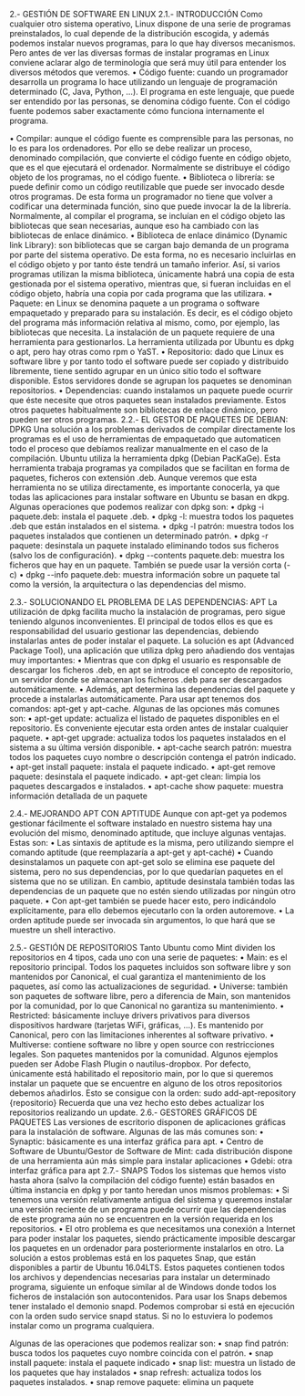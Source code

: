 2.- GESTIÓN DE SOFTWARE EN LINUX
2.1.- INTRODUCCIÓN
Como cualquier otro sistema operativo, Linux dispone de una serie de programas preinstalados, lo cual depende de la distribución escogida, y además podemos instalar nuevos programas, para lo que hay diversos mecanismos.
Pero antes de ver las diversas formas de instalar programas en Linux conviene aclarar algo de terminología que será muy útil para entender los diversos métodos que veremos.
•	Código fuente: cuando un programador desarrolla un programa lo hace utilizando un lenguaje de programación determinado (C, Java, Python, …). El programa en este lenguaje, que puede ser entendido por las personas, se denomina código fuente. 
Con el código fuente podemos saber exactamente cómo funciona internamente el programa.
 
•	Compilar: aunque el código fuente es comprensible para las personas, no lo es para los ordenadores. Por ello se debe realizar un proceso, denominado compilación, que convierte el código fuente en código objeto, que es el que ejecutará el ordenador. Normalmente se distribuye el código objeto de los programas, no el código fuente.
•	Biblioteca o librería: se puede definir como un código reutilizable que puede ser invocado desde otros programas. De esta forma un programador no tiene que volver a codificar una determinada función, sino que puede invocar la de la librería.
Normalmente, al compilar el programa, se incluían en el código objeto las bibliotecas que sean necesarias, aunque eso ha cambiado con las bibliotecas de enlace dinámico.
•	Biblioteca de enlace dinámico (Dynamic link Library): son bibliotecas que se cargan bajo demanda de un programa por parte del sistema operativo. De esta forma, no es necesario incluirlas en el código objeto y por tanto éste tendrá un tamaño inferior.
Así, si varios programas utilizan la misma biblioteca, únicamente habrá una copia de esta gestionada por el sistema operativo, mientras que, si fueran incluidas en el código objeto, habría una copia por cada programa que las utilizara.
•	Paquete: en Linux se denomina paquete a un programa o software empaquetado y preparado para su instalación. Es decir, es el código objeto del programa más información relativa al mismo, como, por ejemplo, las bibliotecas que necesita.
La instalación de un paquete requiere de una herramienta para gestionarlos. La herramienta utilizada por Ubuntu es dpkg o apt, pero hay otras como rpm o YaST.
•	Repositorio: dado que Linux es software libre y por tanto todo el software puede ser copiado y distribuido libremente, tiene sentido agrupar en un único sitio todo el software disponible. Estos servidores donde se agrupan los paquetes se denominan repositorios.
•	Dependencias: cuando instalamos un paquete puede ocurrir que éste necesite que otros paquetes sean instalados previamente. Estos otros paquetes habitualmente son bibliotecas de enlace dinámico, pero pueden ser otros programas. 
2.2.- EL GESTOR DE PAQUETES DE DEBIAN: DPKG
Una solución a los problemas derivados de compilar directamente los programas es el uso de herramientas de empaquetado que automaticen todo el proceso que debíamos realizar manualmente en el caso de la compilación.
Ubuntu utiliza la herramienta dpkg (Debian PacKaGe). Esta herramienta trabaja programas ya compilados que se facilitan en forma de paquetes, ficheros con extensión .deb.
Aunque veremos que esta herramienta no se utiliza directamente, es importante conocerla, ya que todas las aplicaciones para instalar software en Ubuntu se basan en dkpg.
Algunas operaciones que podemos realizar con dpkg son:
•	dpkg -i paquete.deb: instala el paquete .deb.
•	dpkg -l: muestra todos los paquetes .deb que están instalados en el sistema.
•	dpkg -l patrón: muestra todos los paquetes instalados que contienen un determinado patrón.
•	dpkg -r paquete: desinstala un paquete instalado eliminando todos sus ficheros (salvo los de configuración).
•	dpkg --contents paquete.deb: muestra los ficheros que hay en un paquete. También se puede usar la versión corta (-c)
•	dpkg --info paquete.deb: muestra información sobre un paquete tal como la versión, la arquitectura o las dependencias del mismo.

2.3.- SOLUCIONANDO EL PROBLEMA DE LAS DEPENDENCIAS: APT
La utilización de dpkg facilita mucho la instalación de programas, pero sigue teniendo algunos inconvenientes. El principal de todos ellos es que es responsabilidad del usuario gestionar las dependencias, debiendo instalarlas antes de poder instalar el paquete. 
La solución es apt (Advanced Package Tool), una aplicación que utiliza dpkg pero añadiendo dos ventajas muy importantes:
•	Mientras que con dpkg el usuario es responsable de descargar los ficheros .deb, en apt se introduce el concepto de repositorio, un servidor donde se almacenan los ficheros .deb para ser descargados automáticamente.
•	Además, apt determina las dependencias del paquete y procede a instalarlas automáticamente.
Para usar apt tenemos dos comandos: apt-get y apt-cache. Algunas de las opciones más comunes son:
•	apt-get update: actualiza el listado de paquetes disponibles en el repositorio. Es conveniente ejecutar esta orden antes de instalar cualquier paquete.
•	apt-get upgrade: actualiza todos los paquetes instalados en el sistema a su última versión disponible. 
•	apt-cache search patrón: muestra todos los paquetes cuyo nombre o descripción contenga el patrón indicado.
•	apt-get install paquete: instala el paquete indicado.
•	apt-get remove paquete: desinstala el paquete indicado.
•	apt-get clean: limpia los paquetes descargados e instalados.
•	apt-cache show paquete: muestra información detallada de un paquete

2.4.- MEJORANDO APT CON APTITUDE
Aunque con apt-get ya podemos gestionar fácilmente el software instalado en nuestro sistema hay una evolución del mismo, denominado aptitude, que incluye algunas ventajas. Estas son:
•	Las sintaxis de aptitude es la misma, pero utilizando siempre el comando aptitude (que reemplazaría a apt-get y apt-caché)
•	Cuando desinstalamos un paquete con apt-get solo se elimina ese paquete del sistema, pero no sus dependencias, por lo que quedarían paquetes en el sistema que no se utilizan. En cambio, aptitude desinstala también todas las dependencias de un paquete que no estén siendo utilizadas por ningún otro paquete.
•	Con apt-get también se puede hacer esto, pero indicándolo explícitamente, para ello debemos ejecutarlo con la orden autoremove.
•	La orden aptitude puede ser invocada sin argumentos, lo que hará que se muestre un shell interactivo.






2.5.- GESTIÓN DE REPOSITORIOS
Tanto Ubuntu como Mint dividen los repositorios en 4 tipos, cada uno con una serie de paquetes:
•	Main: es el repositorio principal. Todos los paquetes incluidos son software libre y son mantenidos por Canonical, el cual garantiza el mantenimiento de los paquetes, así como las actualizaciones de seguridad.
•	Universe: también son paquetes de software libre, pero a diferencia de Main, son mantenidos por la comunidad, por lo que Canonical no garantiza su mantenimiento. 
•	Restricted: básicamente incluye drivers privativos para diversos dispositivos hardware (tarjetas WiFi, gráficas, …). Es mantenido por Canonical, pero con las limitaciones inherentes al software privativo.
•	Multiverse: contiene software no libre y open source con restricciones legales. Son paquetes mantenidos por la comunidad. Algunos ejemplos pueden ser Adobe Flash Plugin o nautilus-dropbox.
Por defecto, únicamente está habilitado el repositorio main, por lo que si queremos instalar un paquete que se encuentre en alguno de los otros repositorios debemos añadirlos. Esto se consigue con la orden:
sudo add-apt-repository {repositorio}
Recuerda que una vez hecho esto debes actualizar los repositorios realizando un update.
2.6.- GESTORES GRÁFICOS DE PAQUETES
Las versiones de escritorio disponen de aplicaciones gráficas para la instalación de software. Algunas de las más comunes son:
•	Synaptic: básicamente es una interfaz gráfica para apt.
•	Centro de Software de Ubuntu/Gestor de Software de Mint: cada distribución dispone de una herramienta aún más simple para instalar aplicaciones
•	Gdebi: otra interfaz gráfica para apt
2.7.- SNAPS
Todos los sistemas que hemos visto hasta ahora (salvo la compilación del código fuente) están basados en última instancia en dpkg y por tanto heredan unos mismos problemas:
•	Si tenemos una versión relativamente antigua del sistema y queremos instalar una versión reciente de un programa puede ocurrir que las dependencias de este programa aún no se encuentren en la versión requerida en los repositorios.
•	El otro problema es que necesitamos una conexión a Internet para poder instalar los paquetes, siendo prácticamente imposible descargar los paquetes en un ordenador para posteriormente instalarlos en otro.
La solución a estos problemas está en los paquetes Snap, que están disponibles a partir de Ubuntu 16.04LTS. Estos paquetes contienen todos los archivos y dependencias necesarias para instalar un determinado programa, siguiente un enfoque similar al de Windows donde todos los ficheros de instalación son autocontenidos.
Para usar los Snaps debemos tener instalado el demonio snapd. Podemos comprobar si está en ejecución con la orden sudo service snapd status. Si no lo estuviera lo podemos instalar como un programa cualquiera.
 
Algunas de las operaciones que podemos realizar son:
•	snap find patrón: busca todos los paquetes cuyo nombre coincida con el patrón.
•	snap install paquete: instala el paquete indicado
•	snap list: muestra un listado de los paquetes que hay instalados
•	snap refresh: actualiza todos los paquetes instalados.
•	snap remove paquete: elimina un paquete




